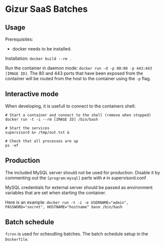 Gizur SaaS Batches
=================


Usage
-----

Prerequisites:

 * docker needs to be installed.

Installation: `docker build --rm .`

Run the container in daemon mode: `docker run -d -p 80:80 -p 443:443 [IMAGE ID]`. The 80 and 443 ports that have been exposed from the container will be routed 
from the host to the container using the `-p` flag.


Interactive mode
----------------

When developing, it is usefull to connect to the containers shell:

```
# Start a container and connect to the shell (remove when stopped)
docker run -t -i --rm [IMAGE ID] /bin/bash

# Start the services
supervisord &> /tmp/out.txt &

# Check that all processes are up
ps -ef
```


Production
----------

The included MySQL server should not be used for production. Disable it by commenting out the
`[program:mysql]` parts with `#` in supervisord.conf

MySQL credentials for external server should be passed as environment variables that are set when starting the container.

Here is an example: `docker run -t -i -e USERNAME="admin", PASSWORD="secret", HOSTNAME="hostname" base /bin/bash`


Batch schedule
--------------

`fcron` is used for scheudling batches. The batch schedule setup in the `Dockerfile`.




